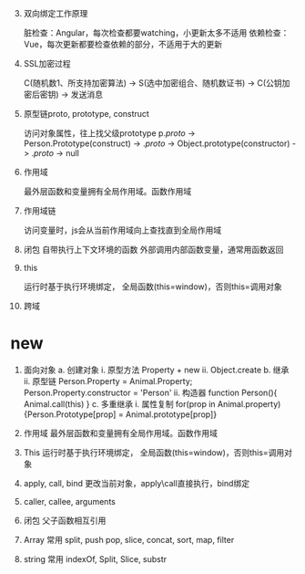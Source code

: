 3. 双向绑定工作原理

    脏检查：Angular，每次检查都要watching，小更新太多不适用
    依赖检查：Vue，每次更新都要检查依赖的部分，不适用于大的更新

5. SSL加密过程

    C(随机数1、所支持加密算法) -> S(选中加密组合、随机数证书) -> C(公钥加密后密钥) -> 发送消息

6. 原型链proto, prototype, construct

    访问对象属性，往上找父级prototype
    p._proto_ -> Person.Prototype(construct) -> ._proto_ -> Object.prototype(constructor) -> ._proto_ -> null

7. 作用域

    最外层函数和变量拥有全局作用域。函数作用域

8. 作用域链

    访问变量时，js会从当前作用域向上查找直到全局作用域

9. 闭包
    自带执行上下文环境的函数
    外部调用内部函数变量，通常用函数返回

9. this

    运行时基于执行环境绑定， 全局函数(this=window)，否则this=调用对象

10. 跨域

# new

1. 面向对象
    a. 创建对象
        i. 原型方法 Property + new
        ii. Object.create
    b. 继承
        ii. 原型链 
            Person.Property = Animal.Property; Person.Property.constructor = 'Person'
        ii. 构造器
            function Person(){  Animal.call(this) }
    c. 多重继承
        i. 属性复制
        for(prop in Animal.property) {Person.Prototype[prop] = Animal.prototype[prop]}
2. 作用域
    最外层函数和变量拥有全局作用域。函数作用域
3. This
    运行时基于执行环境绑定， 全局函数(this=window)，否则this=调用对象
4. apply, call, bind
    更改当前对象，apply\call直接执行，bind绑定
5. caller, callee, arguments
6. 闭包
    父子函数相互引用

7. Array 常用
    split, push pop, slice, concat, sort, map, filter
8. string 常用
    indexOf, Split, Slice, substr
    
